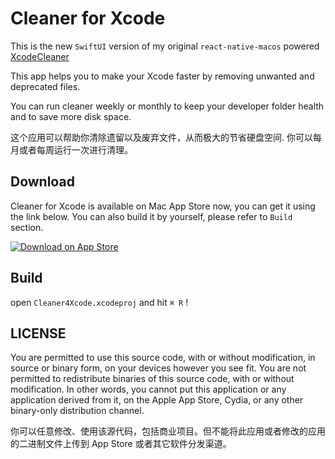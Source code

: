 # Cleaner for Xcode


This is the new `SwiftUI` version of my original `react-native-macos` powered [XcodeCleaner](https://github.com/waylybaye/XcodeCleaner)


This app helps you to make your Xcode faster by removing unwanted and deprecated files.

You can run cleaner weekly or monthly to keep your developer folder health and to save more disk space.


这个应用可以帮助你清除遗留以及废弃文件，从而极大的节省硬盘空间. 你可以每月或者每周运行一次进行清理。



## Download

Cleaner for Xcode is available on Mac App Store now, you can get it using the link below. You can also build it by yourself, please refer to `Build` section.

[![Download on App Store](https://www.apple.com/itunes/link/images/link-badge-appstore.png "View on App Store")
](https://itunes.apple.com/app/cleaner-for-xcode/id1296084683)



## Build

open `Cleaner4Xcode.xcodeproj` and hit `⌘ R` !


## LICENSE

You are permitted to use this
source code, with or without modification, in source or binary form, on
your devices however you see fit.  You are not permitted to redistribute
binaries of this source code, with or without modification.  In other
words, you cannot put this application or any application derived from
it, on the Apple App Store, Cydia, or any other binary-only distribution
channel.


你可以任意修改、使用该源代码，包括商业项目。但不能将此应用或者修改的应用的二进制文件上传到 App Store 或者其它软件分发渠道。
